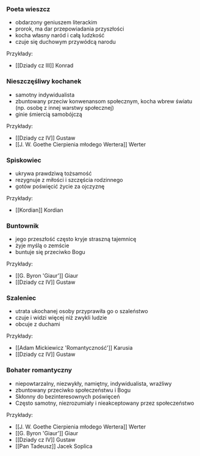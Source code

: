 ### Poeta wieszcz
- obdarzony geniuszem literackim
- prorok, ma dar przepowiadania przyszłości
- kocha własny naród i całą ludzkość
- czuje się duchowym przywódcą narodu

Przykłady:
- [[Dziady cz III]] Konrad

### Nieszczęśliwy kochanek
- samotny indywidualista
- zbuntowany przeciw konwenansom społecznym, kocha wbrew światu (np. osobę z innej warstwy społecznej)
- ginie śmiercią samobójczą

Przykłady:
- [[Dziady cz IV]] Gustaw
- [[J. W. Goethe Cierpienia młodego Wertera]] Werter

### Spiskowiec
- ukrywa prawdziwą tożsamość
- rezygnuje z miłości i szczęścia rodzinnego
- gotów poświęcić życie za ojczyznę

Przykłady:
- [[Kordian]] Kordian

### Buntownik
- jego przeszłość często kryje straszną tajemnicę
- żyje myślą o zemście
- buntuje się przeciwko Bogu

Przykłady:
- [[G. Byron 'Giaur']] Giaur
- [[Dziady cz IV]] Gustaw

### Szaleniec
- utrata ukochanej osoby przyprawiła go o szaleństwo
- czuje i widzi więcej niż zwykli ludzie
- obcuje z duchami

Przykłady:
- [[Adam Mickiewicz 'Romantyczność']] Karusia
- [[Dziady cz IV]] Gustaw

### Bohater romantyczny
- niepowtarzalny, niezwykły, namiętny, indywidualista, wrażliwy
- zbuntowany przeciwko społeczeństwu i Bogu
- Skłonny do bezinteresownych poświęceń
- Często samotny, niezrozumiały i nieakceptowany przez społeczeństwo

Przykłady:
- [[J. W. Goethe Cierpienia młodego Wertera]] Werter
- [[G. Byron 'Giaur']] Giaur
- [[Dziady cz IV]] Gustaw
- [[Pan Tadeusz]] Jacek Soplica